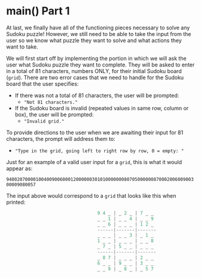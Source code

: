 <!--title={user input: main() part 1}-->

<!--badges={Algorithmns:60}-->

<!--concepts{User Input}-->

# main() Part 1

At last, we finally have all of the functioning pieces necessary to solve any Sudoku puzzle! However, we still need to be able to take the input from the user so we know what puzzle they want to solve and what actions they want to take. 

We will first start off by implementing the portion in which we will ask the user what Sudoku puzzle they want to complete. They will be asked to enter in a total of 81 characters, numbers ONLY, for their initial Sudoku board (`grid`). There are two error cases that we need to handle for the Sudoku board that the user specifies:

- If there was not a total of 81 characters, the user will be prompted: 
  - `"Not 81 characters."`
- If the Sudoku board is invalid (repeated values in same row, column or box), the user will be prompted:
  - `"Invalid grid."`

To provide directions to the user when we are awaiting their input for 81 characters, the prompt will address them to:

- `"Type in the grid, going left to right row by row, 0 = empty: "`



Just for an example of a valid user input for a `grid`, this is what it would appear as:

`940020700001004009006000120000003010100000008070500000087000200600900300009080057`

The input above would correspond to a `grid` that looks like this when printed:

```python
                                  9 4 _ | _ 2 _ | 7 _ _ 
                                  _ _ 1 | _ _ 4 | _ _ 9 
                                  _ _ 6 | _ _ _ | 1 2 _ 
                                  ------|-------|-------
                                  _ _ _ | _ _ 3 | _ 1 _ 
                                  1 _ _ | _ _ _ | _ _ 8 
                                  _ 7 _ | 5 _ _ | _ _ _ 
                                  ------|-------|-------
                                  _ 8 7 | _ _ _ | 2 _ _ 
                                  6 _ _ | 9 _ _ | 3 _ _ 
                                  _ _ 9 | _ 8 _ | _ 5 7 
```

